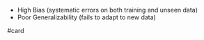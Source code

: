 * High Bias (systematic errors on both training and unseen data)
* Poor Generalizability (fails to adapt to new data)

#card 